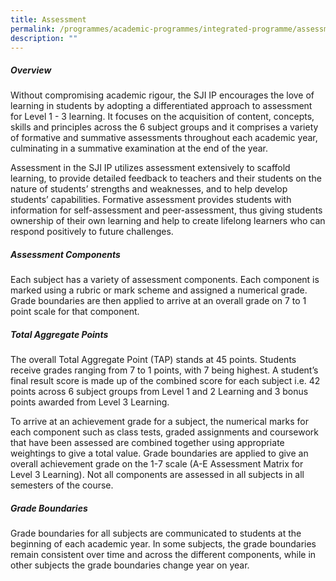 ```yaml
---
title: Assessment
permalink: /programmes/academic-programmes/integrated-programme/assessment/
description: ""
---
```

##### **Overview**

Without compromising academic rigour, the SJI IP encourages the love of learning in students by adopting a differentiated approach to assessment for Level 1 - 3 learning. It focuses on the acquisition of content, concepts, skills and principles across the 6 subject groups and it comprises a variety of formative and summative assessments throughout each academic year, culminating in a summative examination at the end of the year.

  

Assessment in the SJI IP utilizes assessment extensively to scaffold learning, to provide detailed feedback to teachers and their students on the nature of students’ strengths and weaknesses, and to help develop students’ capabilities. Formative assessment provides students with information for self-assessment and peer-assessment, thus giving students ownership of their own learning and help to create lifelong learners who can respond positively to future challenges.

  

##### **Assessment Components**

Each subject has a variety of assessment components. Each component is marked using a rubric or mark scheme and assigned a numerical grade. Grade boundaries are then applied to arrive at an overall grade on 7 to 1 point scale for that component.

  

##### **Total Aggregate Points**

The overall Total Aggregate Point (TAP) stands at 45 points. Students receive grades ranging from 7 to 1 points, with 7 being highest. A student’s final result score is made up of the combined score for each subject i.e. 42 points across 6 subject groups from Level 1 and 2 Learning and 3 bonus points awarded from Level 3 Learning.

  

To arrive at an achievement grade for a subject, the numerical marks for each component such as class tests, graded assignments and coursework that have been assessed are combined together using appropriate weightings to give a total value. Grade boundaries are applied to give an overall achievement grade on the 1-7 scale (A-E Assessment Matrix for Level 3 Learning). Not all components are assessed in all subjects in all semesters of the course.

  

##### **Grade Boundaries**

Grade boundaries for all subjects are communicated to students at the beginning of each academic year. In some subjects, the grade boundaries remain consistent over time and across the different components, while in other subjects the grade boundaries change year on year.